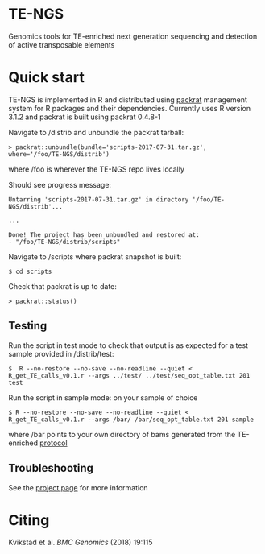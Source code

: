 # TE-NGS
Genomics tools for TE-enriched next generation sequencing and detection of active transposable elements

# Quick start  
TE-NGS is implemented in R and distributed using [packrat](https://github.com/rstudio/packrat) management system for R packages and their dependencies. Currently uses R version 3.1.2 and packrat is built using packrat 0.4.8-1  

Navigate to /distrib and unbundle the packrat tarball:    
 
    > packrat::unbundle(bundle='scripts-2017-07-31.tar.gz', where='/foo/TE-NGS/distrib')  
where /foo is wherever the TE-NGS repo lives locally 

Should see progress message:   

    Untarring 'scripts-2017-07-31.tar.gz' in directory '/foo/TE-NGS/distrib'...  

    ...  

    Done! The project has been unbundled and restored at:  
    - "/foo/TE-NGS/distrib/scripts"  

Navigate to /scripts where packrat snapshot is built:  
    
    $ cd scripts  


Check that packrat is up to date:  

    > packrat::status()

## Testing  

Run the script in test mode to check that output is as expected for a test sample provided in /distrib/test:    

    $  R --no-restore --no-save --no-readline --quiet < R_get_TE_calls_v0.1.r --args ../test/ ../test/seq_opt_table.txt 201 test  


Run the script in sample mode: on your sample of choice  

    $ R --no-restore --no-save --no-readline --quiet < R_get_TE_calls_v0.1.r --args /bar/ /bar/seq_opt_table.txt 201 sample  

where /bar points to your own directory of bams generated from the TE-enriched [protocol](http://rdcu.be/F6w6)  

## Troubleshooting  

See the [project page](https://ekviky.github.io/TE-NGS/) for more information 

# Citing  
Kvikstad et al. *BMC Genomics* (2018) 19:115 
